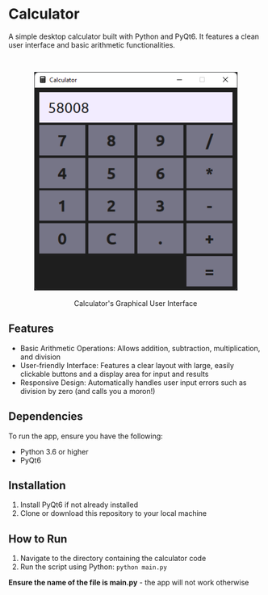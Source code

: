# Calculator
A simple desktop calculator built with Python and PyQt6. It features a clean user interface and basic arithmetic functionalities.

<br>
<p align="center"><img width="403" src="https://github.com/NakerTheFirst/Calculator/blob/main/screenshot.png" alt="Image of an interface of a calculator app"></p>
<p align="center">Calculator's Graphical User Interface</p>

## Features
- Basic Arithmetic Operations: Allows addition, subtraction, multiplication, and division
- User-friendly Interface: Features a clear layout with large, easily clickable buttons and a display area for input and results
- Responsive Design: Automatically handles user input errors such as division by zero (and calls you a moron!)

## Dependencies
To run the app, ensure you have the following:
- Python 3.6 or higher
- PyQt6

## Installation
1. Install PyQt6 if not already installed
2. Clone or download this repository to your local machine

## How to Run
1. Navigate to the directory containing the calculator code
2. Run the script using Python: `python main.py`

**Ensure the name of the file is main.py** - the app will not work otherwise
